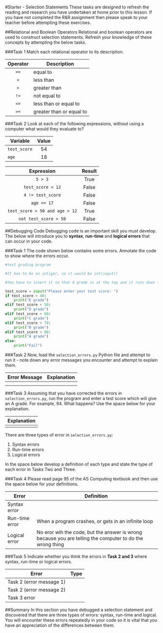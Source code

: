 #Starter - Selection Statements
These tasks are designed to refresh the reading and research you have undertaken at home prior to this lesson. If you have not completed the R&R assignment then please speak to your teacher before attempting these exercises.

##Relational and Boolean Operators
Relational and boolean operators are used to construct selection statements. Refresh your knowledge of these concepts by attempting the below tasks.

###Task 1
Match each relational operator to its description.

|Operator|Description|
|:------:|-----------|
|`==`|equal to|
|`<`|less than|
|`>`|greater than|
|`!=`|not equal to|
|`<=`|less than or equal to|
|`>=`|greater than or equal to|

###Task 2
Look at each of the following expressions, without using a computer what would they evaluate to?

|Variable|Value|
|--------|:---:|
|`test_score`|54|
|`age`|18|

|Expression|Result|
|:--------:|:----:|
|`5 > 3`|True |
|`test_score < 12`|False |
|`4 != test_score`|False |
|`age == 17`|False |
|`test_score > 50 and age > 12`|True |
|`not test_score > 50`|False |

##Debugging Code
Debugging code is an important skill you must develop. The below will introduce you to **syntax**, **run-time** and **logical errors** that can occur in your code.

###Task 1
The code shown below contains some errors. Annotate the code to show where the errors occur.

```python
#test grading program

#It has to be an intiger, so it would be int(input()

#You have to invert it so that A grade is at the top and it runs down to E grade and the else is still at the bottom

test_score = input("Please enter your test score: ")
if test_score > 40:
    print("E grade")
elif test_score > 50:
    print("D grade")
elif test_score > 60:
    print("C grade")
elif test_score > 70:
    print("B grade")
elif test_score > 80:
    print("A grade")
else:
    print("Fail")
```

###Task 2
Now, load the `selection_errors.py` Python file and attempt to run it - note down any error messages you encounter and attempt to explain them.

Error Message|Explanation|
|------------|-----------|
| | |
| | |

###Task 3
Assuming that you have corrected the errors in `selection_errors.py`, run the program and enter a test score which will give an A grade. For example, 94. What happens? Use the space below for your explanation.

|Explanation|
|-----------|
| |

There are three types of error in `selection_errors.py`:

1. Syntax errors
2. Run-time errors
3. Logical errors

In the space below develop a definition of each type and state the type of each error in Tasks Two and Three.

###Task 4
Please read page 95 of the AS Computing textbook and then use the space below for your definitions.

|Error|Definition|
|-----|----------|
|Syntax error| |
|Run-time error|When a program crashes, or gets in an infinite loop |
|Logical error|No eror wih the code, but the answer is wrong because you are telling the computer to do the wrong thing |

###Task 5
Indicate whether you think the errors in **Task 2 and 3** where syntax, run-time or logical errors.

|Error|Type|
|-----|----|
|Task 2 (error message 1)| |
|Task 2 (error message 2)| |
|Task 3 error| |

##Summary
In this section you have debugged a selection statement and discovered that there are three types of errors: syntax, run-time and logical. You will encounter these errors repeatedly in your code so it is vital that you have an appreciation of the differences between them.

